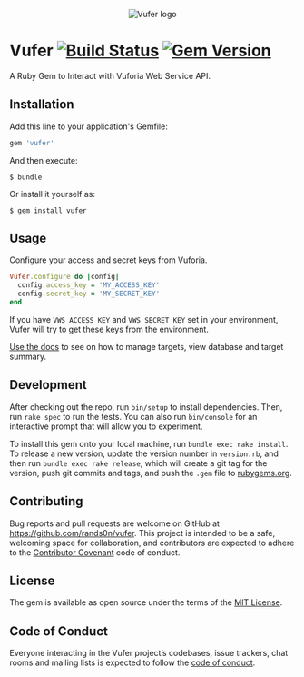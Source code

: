 <p align="center">
  <img alt="Vufer logo" src="https://user-images.githubusercontent.com/4191734/217097257-c91dbb0b-9be2-4f05-bf11-89ecedf19280.png">
</p>

# Vufer [![Build Status](https://travis-ci.org/rands0n/vufer.svg?branch=master)](https://travis-ci.org/rands0n/vufer) [![Gem Version](https://badge.fury.io/rb/vufer.svg)](https://badge.fury.io/rb/vufer)

A Ruby Gem to Interact with Vuforia Web Service API.

## Installation

Add this line to your application's Gemfile:

```ruby
gem 'vufer'
```

And then execute:

    $ bundle

Or install it yourself as:

    $ gem install vufer

## Usage

Configure your access and secret keys from Vuforia.

```ruby
Vufer.configure do |config|
  config.access_key = 'MY_ACCESS_KEY'
  config.secret_key = 'MY_SECRET_KEY'
end
```

If you have `VWS_ACCESS_KEY` and `VWS_SECRET_KEY` set in your environment, Vufer will try to get these keys from the environment.

[Use the docs](https://github.com/rands0n/vufer/wiki) to see on how to manage targets, view database and target summary.

## Development

After checking out the repo, run `bin/setup` to install dependencies. Then, run `rake spec` to run the tests. You can also run `bin/console` for an interactive prompt that will allow you to experiment.

To install this gem onto your local machine, run `bundle exec rake install`. To release a new version, update the version number in `version.rb`, and then run `bundle exec rake release`, which will create a git tag for the version, push git commits and tags, and push the `.gem` file to [rubygems.org](https://rubygems.org).

## Contributing

Bug reports and pull requests are welcome on GitHub at https://github.com/rands0n/vufer. This project is intended to be a safe, welcoming space for collaboration, and contributors are expected to adhere to the [Contributor Covenant](http://contributor-covenant.org) code of conduct.

## License

The gem is available as open source under the terms of the [MIT License](https://opensource.org/licenses/MIT).

## Code of Conduct

Everyone interacting in the Vufer project’s codebases, issue trackers, chat rooms and mailing lists is expected to follow the [code of conduct](https://github.com/rands0n/vufer/blob/master/CODE_OF_CONDUCT.md).
